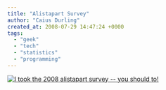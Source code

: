 ```yaml
---
title: "Alistapart Survey"
author: "Caius Durling"
created_at: 2008-07-29 14:47:24 +0000
tags:
  - "geek"
  - "tech"
  - "statistics"
  - "programming"
---
```


<a href="http://alistapart.com/articles/survey2008"><img src="http://aneventapart.com/webdesignsurvey/templates/ala/images/i-took-the-2008-survey.gif" title="I took the 2008 alistapart survey -- you should to!" /></a>
